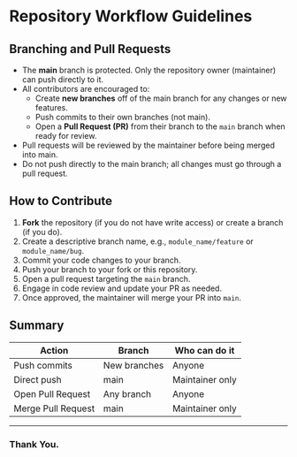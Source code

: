 # Repository Workflow Guidelines


## Branching and Pull Requests

- The **main** branch is protected. Only the repository owner (maintainer) can push directly to it.
- All contributors are encouraged to:
  - Create **new branches** off of the main branch for any changes or new features.
  - Push commits to their own branches (not main).
  - Open a **Pull Request (PR)** from their branch to the `main` branch when ready for review.
- Pull requests will be reviewed by the maintainer before being merged into main.
- Do not push directly to the main branch; all changes must go through a pull request.

## How to Contribute

1. **Fork** the repository (if you do not have write access) or create a branch (if you do).
2. Create a descriptive branch name, e.g., `module_name/feature` or `module_name/bug`.
3. Commit your code changes to your branch.
4. Push your branch to your fork or this repository.
5. Open a pull request targeting the `main` branch.
6. Engage in code review and update your PR as needed.
7. Once approved, the maintainer will merge your PR into `main`.

## Summary

| Action                | Branch         | Who can do it  |
|-----------------------|----------------|----------------|
| Push commits          | New branches   | Anyone         |
| Direct push           | main           | Maintainer only|
| Open Pull Request     | Any branch     | Anyone         |
| Merge Pull Request    | main           | Maintainer only|

---
### Thank You.
